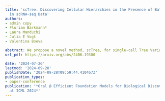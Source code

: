 ```yaml
---
title: 'scTree: Discovering Cellular Hierarchies in the Presence of Batch Effects
  in scRNA-seq Data'
authors:
- admin copy
- Florian Barkmann*
- Laura Manduchi
- Julia E Vogt
- Valentina Boeva

abstract: We propose a novel method, scTree, for single-cell Tree Variational Autoencoders, extending a hierarchical clustering approach to single-cell RNA sequencing data. scTree corrects for batch effects while simultaneously learning a tree-structured data representation. This VAE-based method allows for a more in-depth understanding of complex cellular landscapes independently of the biasing effects of batches. We show empirically on seven datasets that scTree discovers the underlying clusters of the data and the hierarchical relations between them, as well as outperforms established baseline methods across these datasets. Additionally, we analyze the learned hierarchy to understand its biological relevance, thus underpinning the importance of integrating batch correction directly into the clustering procedure.
url_pdf: https://arxiv.org/abs/2406.19300

date: '2024-07-26'
lastmod: '2024-09-28'
publishDate: '2024-09-28T09:59:44.410467Z'
publication_types:
- paper-conference
publication: '*Oral @ Efficient Foundation Models for Biological Discovery Workshop
  at ICML 2024*'
---
```

